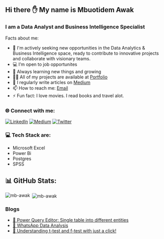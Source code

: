## Hi there ✋ My name is Mbuotidem Awak


### I am a Data Analyst and Business Intelligence Specialist



Facts about me:

- 👯 I'm actively seeking new opportunities in the Data Analytics & Business Intelligence space, ready to contribute to innovative projects and collaborate with visionary teams.
- 💻 I’m open to job opportunites
- 💬 Always learning new things and growing
- 👨‍💻 All of my projects are available at [Portfolio](https://linktr.ee/mbawak)
- 📝 I regularly write articles on [Medium](https://medium.com/@mb_awak)
- 📫 How to reach me: [Email](mailto:faithawak11@gmail.com)
- ⚡ Fun fact: I love movies. I read books and travel alot. 


<h3 align="left">🌐  Connect with me:</h3>

[![LinkedIn](https://img.shields.io/badge/LinkedIn-%230077B5.svg?logo=linkedin&logoColor=white)](https://www.linkedin.com/in/mbuotidem/) [![Medium](https://img.shields.io/badge/Medium-12100E?logo=medium&logoColor=white)](https://medium.com/@mb_awak) [![Twitter](https://img.shields.io/badge/Twitter-%231DA1F2.svg?logo=Twitter&logoColor=white)](https://twitter.com/mb_awak) 


### 💻 Tech Stack are:
- Microsoft Excel
- Power Bi
- Postgres
- SPSS

## 📊 GitHub Stats:
<p><img align="left" src="https://github-readme-stats.vercel.app/api?username=mb-awak&theme=dark&hide_border=false&include_all_commits=false&count_private=false" alt="mb-awak" /></p>

<p>&nbsp;<img align="center" src="https://github-readme-streak-stats.herokuapp.com/?user=mb-awak&theme=dark&hide_border=false" alt="mb-awak" /></p>



### Blogs
- [📔 Power Query Editor: Single table into different entities ](https://medium.com/@mb_awak/power-query-editor-single-table-into-different-entities-0634724074f7)
- [📗 WhatsApp Data Analysis ](https://medium.com/@mb_awak/whatsapp-chat-data-analysis-547f99c830c9)
- [📕 Understanding t-test and f-test with just a click! ](https://medium.com/@mb_awak/understand-t-test-f-tets-with-just-a-click-9452f6d6ebbd)


